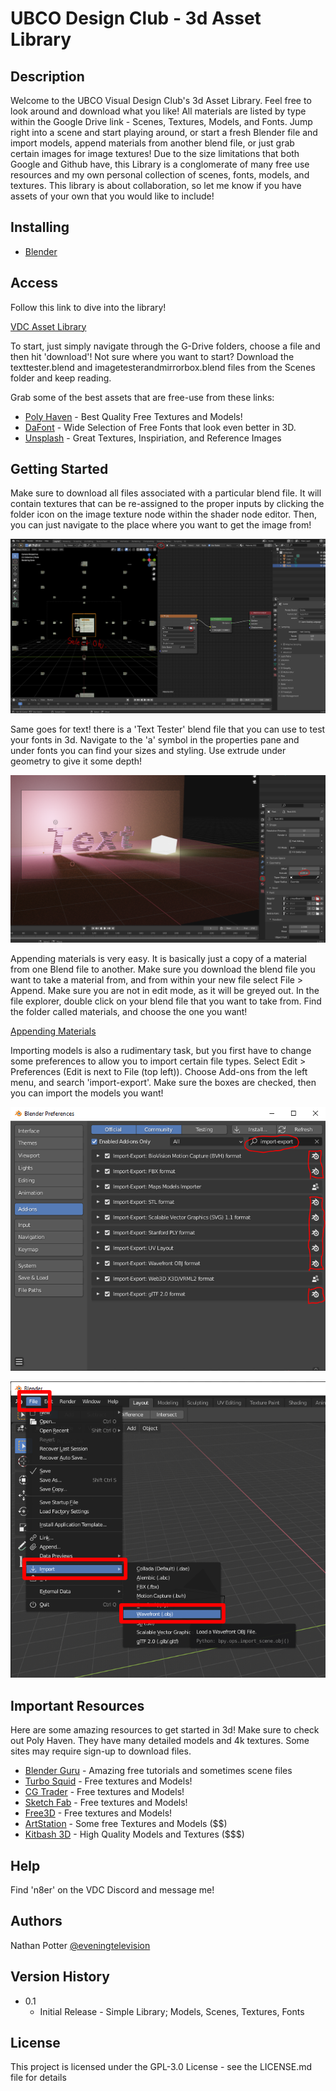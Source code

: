 
# UBCO Design Club - 3d Asset Library



## Description

Welcome to the UBCO Visual Design Club's 3d Asset Library. Feel free to look around and download what you like! All materials are listed by type within the Google Drive link - Scenes, Textures, Models, and Fonts. Jump right into a scene and start playing around, or start a fresh Blender file and import models, append materials from another blend file, or just grab certain images for image textures! Due to the size limitations that both Google and Github have, this Library is a conglomerate of many free use resources and my own personal collection of scenes, fonts, models, and textures. This library is about collaboration, so let me know if you have assets of your own that you would like to include!

## Installing

* [Blender](https://www.blender.org/download/)

## Access

Follow this link to dive into the library!

[VDC Asset Library](https://drive.google.com/drive/folders/1CVm3VxPlxeokrd2tcaQtigDPNhVr45e-?usp=sharing)

To start, just simply navigate through the G-Drive folders, choose a file and then hit 'download'! Not sure where you want to start?
Download the texttester.blend and imagetesterandmirrorbox.blend files from the Scenes folder and keep reading.

Grab some of the best assets that are free-use from these links:

* [Poly Haven](https://polyhaven.com/) - Best Quality Free Textures and Models!
* [DaFont](https://www.dafont.com/) - Wide Selection of Free Fonts that look even better in 3D.
* [Unsplash](https://unsplash.com/) - Great Textures, Inspiriation, and Reference Images

## Getting Started

Make sure to download all files associated with a particular blend file. It will contain textures that can be 
re-assigned to the proper inputs by clicking the folder icon on the image texture node within the shader node editor. 
Then, you can just navigate to the place where you want to get the image from!

![nav](./images/nav.PNG)

Same goes for text! there is a 'Text Tester' blend file that you can use to test your fonts in 3d. Navigate to the 'a'
symbol in the properties pane and under fonts you can find your sizes and styling. Use extrude under geometry to give it some depth!

![text](./images/text.PNG)

Appending materials is very easy. It is basically just a copy of a material from one Blend file to another. Make sure you download the blend file you want to take a material from, and from within your new file select File > Append. Make sure you are not in edit mode, as it will be greyed out. In the file explorer, double click on your blend file that you want to take from. Find the folder called materials, and choose the one you want!

[Appending Materials](https://www.youtube.com/watch?v=6Ffnoyg6oc8)

Importing models is also a rudimentary task, but you first have to change some preferences to allow you to import certain file types. Select Edit > Preferences (Edit is next to File (top left)). Choose Add-ons from the left menu, and search 'import-export'. Make sure the boxes are checked, then you can import the models you want!

![import2](./images/import2.PNG)

![import](./images/import.png)

## Important Resources

Here are some amazing resources to get started in 3d! Make sure to check out Poly Haven. They have many detailed
models and 4k textures. Some sites may require sign-up to download files.

* [Blender Guru](https://www.youtube.com/channel/UCOKHwx1VCdgnxwbjyb9Iu1g) - Amazing free tutorials and sometimes scene files
* [Turbo Squid](https://turbosquid.com/) - Free textures and Models!
* [CG Trader](https://cgtrader.com/) - Free textures and Models!
* [Sketch Fab](https://sketchfab.com/) - Free textures and Models!
* [Free3D](https://free3d.com/) - Free textures and Models!
* [ArtStation](https://www.artstation.com/marketplace/game-dev/resources/3d-models) - Some free Textures and Models ($$)
* [Kitbash 3D](https://kitbash3d.com/) - High Quality Models and Textures ($$$)

## Help

Find 'n8er' on the VDC Discord and message me!

## Authors

Nathan Potter
[@eveningtelevision](https://instagram.com/eveningtelevision)

## Version History

* 0.1
    * Initial Release - Simple Library; Models, Scenes, Textures, Fonts

## License

This project is licensed under the GPL-3.0 License - see the LICENSE.md file for details

